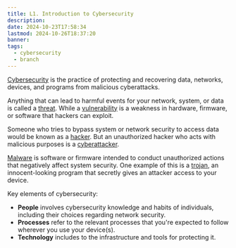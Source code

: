 ```yaml
---
title: L1. Introduction to Cybersecurity
description: 
date: 2024-10-23T17:58:34
lastmod: 2024-10-26T18:37:20
banner: 
tags:
  - cybersecurity
  - branch
---
```

[Cybersecurity](../../Cybersecurity.md) is the practice of protecting and recovering data, networks, devices, and programs from malicious cyberattacks.  
  
Anything that can lead to harmful events for your network, system, or data is called a [threat](threat.md). While a [vulnerability](vulnerability.md) is a weakness in hardware, firmware, or software that hackers can exploit.  
  
Someone who tries to bypass system or network security to access data would be known as a [hacker](hacker.md). But an unauthorized hacker who acts with malicious purposes is a [cyberattacker](cyberattacker.md).  
  
[Malware](Malware.md) is software or firmware intended to conduct unauthorized actions that negatively affect system security. One example of this is a [trojan](trojan.md), an innocent-looking program that secretly gives an attacker access to your device.  
  
Key elements of cybersecurity:  
  
- **People** involves cybersecurity knowledge and habits of individuals, including their choices regarding network security.  
- **Processes** refer to the relevant processes that you're expected to follow wherever you use your device(s).  
- **Technology** includes to the infrastructure and tools for protecting it.